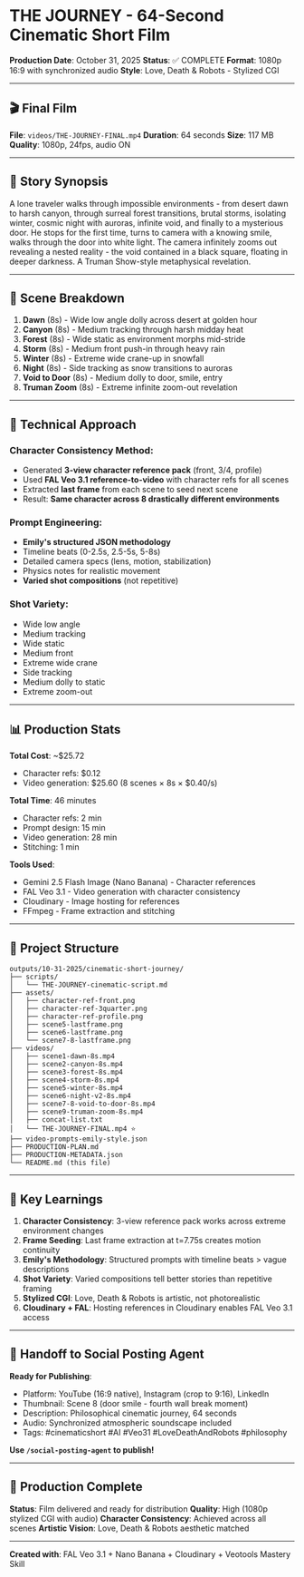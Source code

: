 # THE JOURNEY - 64-Second Cinematic Short Film

**Production Date**: October 31, 2025
**Status**: ✅ COMPLETE
**Format**: 1080p 16:9 with synchronized audio
**Style**: Love, Death & Robots - Stylized CGI

---

## 🎬 Final Film

**File**: `videos/THE-JOURNEY-FINAL.mp4`
**Duration**: 64 seconds
**Size**: 117 MB
**Quality**: 1080p, 24fps, audio ON

---

## 📖 Story Synopsis

A lone traveler walks through impossible environments - from desert dawn to harsh canyon, through surreal forest transitions, brutal storms, isolating winter, cosmic night with auroras, infinite void, and finally to a mysterious door. He stops for the first time, turns to camera with a knowing smile, walks through the door into white light. The camera infinitely zooms out revealing a nested reality - the void contained in a black square, floating in deeper darkness. A Truman Show-style metaphysical revelation.

---

## 🎨 Scene Breakdown

1. **Dawn** (8s) - Wide low angle dolly across desert at golden hour
2. **Canyon** (8s) - Medium tracking through harsh midday heat
3. **Forest** (8s) - Wide static as environment morphs mid-stride
4. **Storm** (8s) - Medium front push-in through heavy rain
5. **Winter** (8s) - Extreme wide crane-up in snowfall
6. **Night** (8s) - Side tracking as snow transitions to auroras
7. **Void to Door** (8s) - Medium dolly to door, smile, entry
8. **Truman Zoom** (8s) - Extreme infinite zoom-out revelation

---

## 🔧 Technical Approach

### Character Consistency Method:
- Generated **3-view character reference pack** (front, 3/4, profile)
- Used **FAL Veo 3.1 reference-to-video** with character refs for all scenes
- Extracted **last frame** from each scene to seed next scene
- Result: **Same character across 8 drastically different environments**

### Prompt Engineering:
- **Emily's structured JSON methodology**
- Timeline beats (0-2.5s, 2.5-5s, 5-8s)
- Detailed camera specs (lens, motion, stabilization)
- Physics notes for realistic movement
- **Varied shot compositions** (not repetitive)

### Shot Variety:
- Wide low angle
- Medium tracking
- Wide static
- Medium front
- Extreme wide crane
- Side tracking
- Medium dolly to static
- Extreme zoom-out

---

## 📊 Production Stats

**Total Cost**: ~$25.72
- Character refs: $0.12
- Video generation: $25.60 (8 scenes × 8s × $0.40/s)

**Total Time**: 46 minutes
- Character refs: 2 min
- Prompt design: 15 min
- Video generation: 28 min
- Stitching: 1 min

**Tools Used**:
- Gemini 2.5 Flash Image (Nano Banana) - Character references
- FAL Veo 3.1 - Video generation with character consistency
- Cloudinary - Image hosting for references
- FFmpeg - Frame extraction and stitching

---

## 📁 Project Structure

```
outputs/10-31-2025/cinematic-short-journey/
├── scripts/
│   └── THE-JOURNEY-cinematic-script.md
├── assets/
│   ├── character-ref-front.png
│   ├── character-ref-3quarter.png
│   ├── character-ref-profile.png
│   ├── scene5-lastframe.png
│   ├── scene6-lastframe.png
│   └── scene7-8-lastframe.png
├── videos/
│   ├── scene1-dawn-8s.mp4
│   ├── scene2-canyon-8s.mp4
│   ├── scene3-forest-8s.mp4
│   ├── scene4-storm-8s.mp4
│   ├── scene5-winter-8s.mp4
│   ├── scene6-night-v2-8s.mp4
│   ├── scene7-8-void-to-door-8s.mp4
│   ├── scene9-truman-zoom-8s.mp4
│   ├── concat-list.txt
│   └── THE-JOURNEY-FINAL.mp4 ⭐
├── video-prompts-emily-style.json
├── PRODUCTION-PLAN.md
├── PRODUCTION-METADATA.json
└── README.md (this file)
```

---

## 🎯 Key Learnings

1. **Character Consistency**: 3-view reference pack works across extreme environment changes
2. **Frame Seeding**: Last frame extraction at t=7.75s creates motion continuity
3. **Emily's Methodology**: Structured prompts with timeline beats > vague descriptions
4. **Shot Variety**: Varied compositions tell better stories than repetitive framing
5. **Stylized CGI**: Love, Death & Robots is artistic, not photorealistic
6. **Cloudinary + FAL**: Hosting references in Cloudinary enables FAL Veo 3.1 access

---

## 📱 Handoff to Social Posting Agent

**Ready for Publishing**:
- Platform: YouTube (16:9 native), Instagram (crop to 9:16), LinkedIn
- Thumbnail: Scene 8 (door smile - fourth wall break moment)
- Description: Philosophical cinematic journey, 64 seconds
- Audio: Synchronized atmospheric soundscape included
- Tags: #cinematicshort #AI #Veo31 #LoveDeathAndRobots #philosophy

**Use `/social-posting-agent` to publish!**

---

## 🎊 Production Complete

**Status**: Film delivered and ready for distribution
**Quality**: High (1080p stylized CGI with audio)
**Character Consistency**: Achieved across all scenes
**Artistic Vision**: Love, Death & Robots aesthetic matched

---

**Created with**: FAL Veo 3.1 + Nano Banana + Cloudinary + Veotools Mastery Skill
